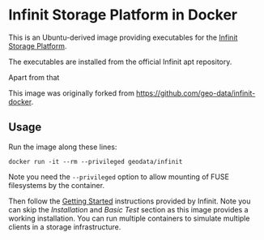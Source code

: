 # Infinit Storage Platform in Docker


This is an Ubuntu-derived image providing executables for the [Infinit Storage Platform](https://infinit.sh/).

The executables are installed from the official Infinit apt repository.

Apart from that

This image was originally forked from https://github.com/geo-data/infinit-docker.
## Usage

Run the image along these lines:

    docker run -it --rm --privileged geodata/infinit

Note you need the `--privileged` option to allow mounting of FUSE filesystems by
the container.

Then follow the
[Getting Started](https://infinit.sh/get-started#create-infrastructure)
instructions provided by Infinit.  Note you can skip the *Installation* and
*Basic Test* section as this image provides a working installation.  You can run
multiple containers to simulate multiple clients in a storage infrastructure.
